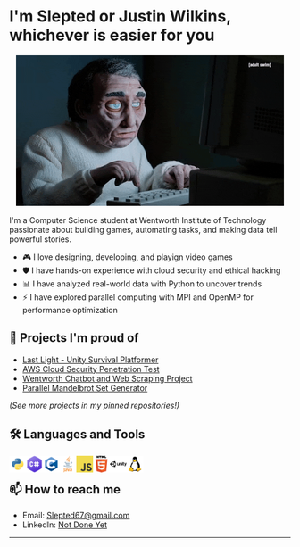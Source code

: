 # I'm Slepted or Justin Wilkins, whichever is easier for you

<p align="center">
  <img src="How-It-Feels.gif" alt="Animated Banner" />
</p>


I'm a Computer Science student at Wentworth Institute of Technology passionate about building games, automating tasks, and making data tell powerful stories.

- 🎮 I love designing, developing, and playign video games
- 🛡️ I have hands-on experience with cloud security and ethical hacking
- 📊 I have analyzed real-world data with Python to uncover trends
- ⚡ I  have explored parallel computing with MPI and OpenMP for performance optimization

## 📌 Projects I'm proud of
- [Last Light - Unity Survival Platformer](https://github.com/Slepted67/Last-Light-Unity-Game)
- [AWS Cloud Security Penetration Test](https://github.com/Slepted67/AWS-Cloud-Security-PenTest)
- [Wentworth Chatbot and Web Scraping Project](https://github.com/Slepted67/Wentworth-Chatbot-and-WebScraping)
- [Parallel Mandelbrot Set Generator](https://github.com/Slepted67/Parallel-Mandelbrot-Set-Generator)

_(See more projects in my pinned repositories!)_

## 🛠️ Languages and Tools
<img align="left" alt="Python" width="30px" src="https://raw.githubusercontent.com/github/explore/main/topics/python/python.png" />
<img align="left" alt="C#" width="30px" src="https://raw.githubusercontent.com/github/explore/main/topics/csharp/csharp.png" />
<img align="left" alt="C" width="30px" src="https://raw.githubusercontent.com/github/explore/main/topics/c/c.png" />
<img align="left" alt="Java" width="30px" src="https://raw.githubusercontent.com/github/explore/main/topics/java/java.png" />
<img align="left" alt="JavaScript" width="30px" src="https://raw.githubusercontent.com/github/explore/main/topics/javascript/javascript.png" />
<img align="left" alt="HTML5" width="30px" src="https://raw.githubusercontent.com/github/explore/main/topics/html/html.png" />
<img align="left" alt="Unity" width="30px" src="https://raw.githubusercontent.com/github/explore/main/topics/unity/unity.png" />
<img align="left" alt="Linux" width="30px" src="https://raw.githubusercontent.com/github/explore/main/topics/linux/linux.png" />
<br />


## 📫 How to reach me
- Email: Slepted67@gmail.com
- LinkedIn: [Not Done Yet](https://www.linkedin.com/)

---

<!--
**Slepted67/Slepted67** is a ✨ _special_ ✨ repository because its `README.md` (this file) appears on your GitHub profile.

Here are some ideas to get you started:

- 🔭 I’m currently working on ...
- 🌱 I’m currently learning ...
- 👯 I’m looking to collaborate on ...
- 🤔 I’m looking for help with ...
- 💬 Ask me about ...
- 📫 How to reach me: ...
- 😄 Pronouns: ...
- ⚡ Fun fact: ...
-->
